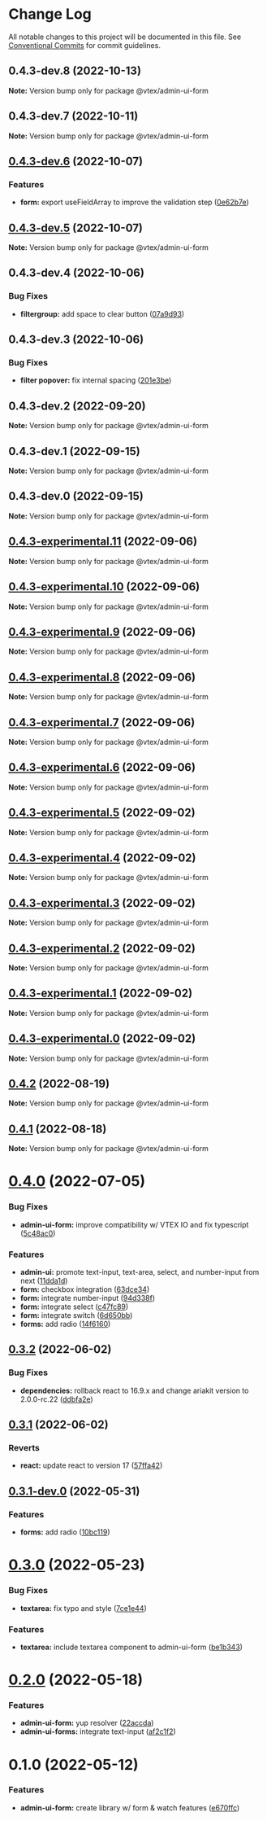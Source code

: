 # Change Log

All notable changes to this project will be documented in this file.
See [Conventional Commits](https://conventionalcommits.org) for commit guidelines.

## 0.4.3-dev.8 (2022-10-13)

**Note:** Version bump only for package @vtex/admin-ui-form





## 0.4.3-dev.7 (2022-10-11)

**Note:** Version bump only for package @vtex/admin-ui-form





## [0.4.3-dev.6](https://github.com/vtex/admin-ui/compare/@vtex/admin-ui-form@0.4.3-dev.5...@vtex/admin-ui-form@0.4.3-dev.6) (2022-10-07)


### Features

* **form:** export useFieldArray to improve the validation step ([0e62b7e](https://github.com/vtex/admin-ui/commit/0e62b7e3d8adcc69989de622b01c01f20bc8bf09))





## [0.4.3-dev.5](https://github.com/vtex/admin-ui/compare/@vtex/admin-ui-form@0.4.3-dev.4...@vtex/admin-ui-form@0.4.3-dev.5) (2022-10-07)

**Note:** Version bump only for package @vtex/admin-ui-form





## 0.4.3-dev.4 (2022-10-06)


### Bug Fixes

* **filtergroup:** add space to clear button ([07a9d93](https://github.com/vtex/admin-ui/commit/07a9d936de8a5b1d8cde725251d12c12a9506323))





## 0.4.3-dev.3 (2022-10-06)


### Bug Fixes

* **filter popover:** fix internal spacing ([201e3be](https://github.com/vtex/admin-ui/commit/201e3be897ecaaccc410b7e83815fddf43135b39))





## 0.4.3-dev.2 (2022-09-20)

**Note:** Version bump only for package @vtex/admin-ui-form





## 0.4.3-dev.1 (2022-09-15)

**Note:** Version bump only for package @vtex/admin-ui-form





## 0.4.3-dev.0 (2022-09-15)

**Note:** Version bump only for package @vtex/admin-ui-form

## [0.4.3-experimental.11](https://github.com/vtex/admin-ui/compare/@vtex/admin-ui-form@0.4.3-experimental.10...@vtex/admin-ui-form@0.4.3-experimental.11) (2022-09-06)

**Note:** Version bump only for package @vtex/admin-ui-form

## [0.4.3-experimental.10](https://github.com/vtex/admin-ui/compare/@vtex/admin-ui-form@0.4.3-experimental.9...@vtex/admin-ui-form@0.4.3-experimental.10) (2022-09-06)

**Note:** Version bump only for package @vtex/admin-ui-form

## [0.4.3-experimental.9](https://github.com/vtex/admin-ui/compare/@vtex/admin-ui-form@0.4.3-experimental.8...@vtex/admin-ui-form@0.4.3-experimental.9) (2022-09-06)

**Note:** Version bump only for package @vtex/admin-ui-form

## [0.4.3-experimental.8](https://github.com/vtex/admin-ui/compare/@vtex/admin-ui-form@0.4.3-experimental.7...@vtex/admin-ui-form@0.4.3-experimental.8) (2022-09-06)

**Note:** Version bump only for package @vtex/admin-ui-form

## [0.4.3-experimental.7](https://github.com/vtex/admin-ui/compare/@vtex/admin-ui-form@0.4.3-experimental.6...@vtex/admin-ui-form@0.4.3-experimental.7) (2022-09-06)

**Note:** Version bump only for package @vtex/admin-ui-form

## [0.4.3-experimental.6](https://github.com/vtex/admin-ui/compare/@vtex/admin-ui-form@0.4.3-experimental.5...@vtex/admin-ui-form@0.4.3-experimental.6) (2022-09-06)

**Note:** Version bump only for package @vtex/admin-ui-form

## [0.4.3-experimental.5](https://github.com/vtex/admin-ui/compare/@vtex/admin-ui-form@0.4.3-experimental.4...@vtex/admin-ui-form@0.4.3-experimental.5) (2022-09-02)

**Note:** Version bump only for package @vtex/admin-ui-form

## [0.4.3-experimental.4](https://github.com/vtex/admin-ui/compare/@vtex/admin-ui-form@0.4.3-experimental.3...@vtex/admin-ui-form@0.4.3-experimental.4) (2022-09-02)

**Note:** Version bump only for package @vtex/admin-ui-form

## [0.4.3-experimental.3](https://github.com/vtex/admin-ui/compare/@vtex/admin-ui-form@0.4.3-experimental.2...@vtex/admin-ui-form@0.4.3-experimental.3) (2022-09-02)

**Note:** Version bump only for package @vtex/admin-ui-form

## [0.4.3-experimental.2](https://github.com/vtex/admin-ui/compare/@vtex/admin-ui-form@0.4.3-experimental.1...@vtex/admin-ui-form@0.4.3-experimental.2) (2022-09-02)

**Note:** Version bump only for package @vtex/admin-ui-form

## [0.4.3-experimental.1](https://github.com/vtex/admin-ui/compare/@vtex/admin-ui-form@0.4.2...@vtex/admin-ui-form@0.4.3-experimental.1) (2022-09-02)

**Note:** Version bump only for package @vtex/admin-ui-form

## [0.4.3-experimental.0](https://github.com/vtex/admin-ui/compare/@vtex/admin-ui-form@0.4.2...@vtex/admin-ui-form@0.4.3-experimental.0) (2022-09-02)

**Note:** Version bump only for package @vtex/admin-ui-form

## [0.4.2](https://github.com/vtex/admin-ui/compare/@vtex/admin-ui-form@0.4.1...@vtex/admin-ui-form@0.4.2) (2022-08-19)

**Note:** Version bump only for package @vtex/admin-ui-form

## [0.4.1](https://github.com/vtex/admin-ui/compare/@vtex/admin-ui-form@0.4.0...@vtex/admin-ui-form@0.4.1) (2022-08-18)

**Note:** Version bump only for package @vtex/admin-ui-form

# [0.4.0](https://github.com/vtex/admin-ui/compare/@vtex/admin-ui-form@0.3.2...@vtex/admin-ui-form@0.4.0) (2022-07-05)

### Bug Fixes

- **admin-ui-form:** improve compatibility w/ VTEX IO and fix typescript ([5c48ac0](https://github.com/vtex/admin-ui/commit/5c48ac03856b1e726323caa2df0d5e0f66f36bd5))

### Features

- **admin-ui:** promote text-input, text-area, select, and number-input from next ([11dda1d](https://github.com/vtex/admin-ui/commit/11dda1d0bc60396c5f36936813e987295a1e15ff))
- **form:** checkbox integration ([63dce34](https://github.com/vtex/admin-ui/commit/63dce3419c67496f786887d39281135913e82a37))
- **form:** integrate number-input ([94d338f](https://github.com/vtex/admin-ui/commit/94d338fa91a2308e1df8ee44e8470686d5d6278f))
- **form:** integrate select ([c47fc89](https://github.com/vtex/admin-ui/commit/c47fc899306ce94b7a1994031097e49f82c9c435))
- **form:** integrate switch ([6d650bb](https://github.com/vtex/admin-ui/commit/6d650bb9717aa654f33adf52273c1033bc43b9e5))
- **forms:** add radio ([14f6160](https://github.com/vtex/admin-ui/commit/14f6160747be8025682a498f937f9046a7aa8032))

## [0.3.2](https://github.com/vtex/admin-ui/compare/@vtex/admin-ui-form@0.3.1...@vtex/admin-ui-form@0.3.2) (2022-06-02)

### Bug Fixes

- **dependencies:** rollback react to 16.9.x and change ariakit version to 2.0.0-rc.22 ([ddbfa2e](https://github.com/vtex/admin-ui/commit/ddbfa2e4455401bafd4404c3dcf6101e66403c7c))

## [0.3.1](https://github.com/vtex/admin-ui/compare/@vtex/admin-ui-form@0.3.0...@vtex/admin-ui-form@0.3.1) (2022-06-02)

### Reverts

- **react:** update react to version 17 ([57ffa42](https://github.com/vtex/admin-ui/commit/57ffa42dc1254bf0ade4afbc32fe79382bf92ddc))

## [0.3.1-dev.0](https://github.com/vtex/admin-ui/compare/@vtex/admin-ui-form@0.3.0...@vtex/admin-ui-form@0.3.1-dev.0) (2022-05-31)

### Features

- **forms:** add radio ([10bc119](https://github.com/vtex/admin-ui/commit/10bc119aecddfccfbaa615425b4d3187e10e0960))

# [0.3.0](https://github.com/vtex/admin-ui/compare/@vtex/admin-ui-form@0.2.0...@vtex/admin-ui-form@0.3.0) (2022-05-23)

### Bug Fixes

- **textarea:** fix typo and style ([7ce1e44](https://github.com/vtex/admin-ui/commit/7ce1e441ce45f5d7332504ca4128f46e0e7fd589))

### Features

- **textarea:** include textarea component to admin-ui-form ([be1b343](https://github.com/vtex/admin-ui/commit/be1b343ea876114af1fd5ca5aef792597f090baf))

# [0.2.0](https://github.com/vtex/admin-ui/compare/@vtex/admin-ui-form@0.1.0...@vtex/admin-ui-form@0.2.0) (2022-05-18)

### Features

- **admin-ui-form:** yup resolver ([22accda](https://github.com/vtex/admin-ui/commit/22accda5f7fc4af9a93d7c86ef1e293258b891c1))
- **admin-ui-forms:** integrate text-input ([af2c1f2](https://github.com/vtex/admin-ui/commit/af2c1f2737761dd378ef2fcb5299c6dd8d142516))

# 0.1.0 (2022-05-12)

### Features

- **admin-ui-form:** create library w/ form & watch features ([e670ffc](https://github.com/vtex/admin-ui/commit/e670ffc54e7481b3288ac3c9706a5dff04e85967))
